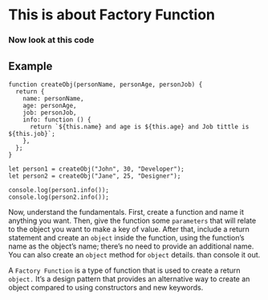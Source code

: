 # This is about Factory Function

### Now look at this code

## Example

```
function createObj(personName, personAge, personJob) {
  return {
    name: personName,
    age: personAge,
    job: personJob,
    info: function () {
      return `${this.name} and age is ${this.age} and Job tittle is ${this.job}`;
    },
  };
}

let person1 = createObj("John", 30, "Developer");
let person2 = createObj("Jane", 25, "Designer");

console.log(person1.info());
console.log(person2.info());

```

Now, understand the fundamentals. First, create a function and name it anything you want. Then, give the function some `parameters` that will relate to the object you want to make a key of value. After that, include a return statement and create an `object` inside the function, using the function’s name as the object’s name; there’s no need to provide an additional name. You can also create an `object` method for `object` details. than console it out.

A `Factory Function` is a type of function that is used to create a return `object.` It’s a design pattern that provides an alternative way to create an object compared to using constructors and new keywords.
